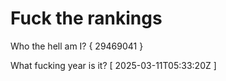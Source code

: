 # Fuck the rankings

Who the hell am I?
{ 29469041 }

What fucking year is it?
[ 2025-03-11T05:33:20Z ]
